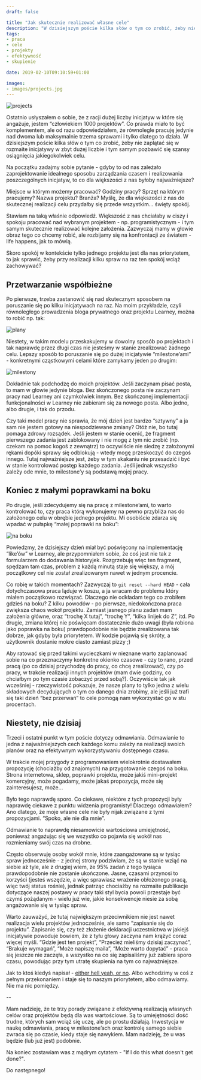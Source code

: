 ```yaml
---
draft: false

title: "Jak skutecznie realizować własne cele"
description: "W dzisiejszym poście kilka słów o tym co zrobić, żeby nie zaplątać się w rozmaite inicjatywy w zbyt dużej liczbie i tym samym pozbawić się szansy osiągnięcia jakiegokolwiek celu."
tags: 
- praca
- cele
- projekty
- efektywność
- skupienie

date: 2019-02-10T09:10:59+01:00

images:
- images/projects.jpg
---
```


![projects](/images/projects.jpg)

Ostatnio usłyszałem o sobie, że z racji dużej liczby inicjatyw w które się angażuje, jestem “człowiekiem 1000 projektów”. Co prawda miało to być komplementem, ale od razu odpowiedziałem, że równolegle pracuję jedynie nad dwoma lub maksymalnie trzema sprawami i tylko dlatego to działa. W dzisiejszym poście kilka słów o tym co zrobić, żeby nie zaplątać się w rozmaite inicjatywy w zbyt dużej liczbie i tym samym pozbawić się szansy osiągnięcia jakiegokolwiek celu.

Na początku zadajmy sobie pytanie - gdyby to od nas zależało zaprojektowanie idealnego sposobu zarządzania czasem i realizowania poszczególnych inicjatyw, to co dla większości z nas byłoby najważniejsze? 

Miejsce w którym możemy pracować? Godziny pracy? Sprzęt na którym pracujemy? Nazwa projektu? Branża? Myślę, że dla większości z nas do skutecznej realizacji celu przydałby się przede wszystkim... święty spokój. 

Stawiam na taką właśnie odpowiedź. Większość z nas chciałaby w ciszy i spokoju pracować nad wybranym projektem - np. programistycznym - i tym samym skutecznie realizować kolejne założenia. Zazwyczaj mamy w głowie obraz tego co chcemy robić, ale rozbijamy się na konfrontacji ze światem - life happens, jak to mówią.

Skoro spokój w kontekście tylko jednego projektu jest dla nas priorytetem, to jak sprawić, żeby przy realizacji kilku spraw na raz ten spokój wciąż zachowywać?

## Przetwarzanie współbieżne

Po pierwsze, trzeba zastanowić się nad skutecznym sposobem na poruszanie się po kilku inicjatywach na raz. Na moim przykładzie, czyli równoległego prowadzenia bloga prywatnego oraz projektu Learney, można to robić np. tak:

![plany](/images/plany_a.jpg)

Niestety, w takim modelu przeskakujemy w dowolny sposób po projektach i tak naprawdę przez długi czas nie jesteśmy w stanie zrealizować żadnego celu. Lepszy sposób to poruszanie się po dużej inicjatywie “milestone’ami” - konkretnymi cząstkowymi celami które zamykamy jeden po drugim:

![milestony](/images/plany_b.jpg)

Dokładnie tak podchodzę do moich projektów. Jeśli zaczynam pisać posta, to mam w głowie jedynie bloga. Bez skończonego posta nie zaczynam pracy nad Learney ani czymkolwiek innym. Bez skończonej implementacji funkcjonalności w Learney nie zabieram się za nowego posta. Albo jedno, albo drugie, i tak do przodu.

Czy taki model pracy nie sprawia, że mój dzień jest bardzo “sztywny” a ja sam nie jestem gotowy na niespodziewane zmiany? Otóż nie, bo tutaj pomaga zdrowy rozsądek. Jeśli jestem w stanie ocenić, że fragment pierwszego zadania jest zablokowany i nie mogę z tym nic zrobić (np. czekam na pomoc kogoś z zewnątrz) to oczywiście nie siedzę z założonymi rękami dopóki sprawy się odblokują - wtedy mogę przeskoczyć do czegoś innego. Tutaj najważniejsze jest, żeby w tym skakaniu nie przesadzić i być w stanie kontrolować postęp każdego zadania. Jeśli jednak wszystko zależy ode mnie, to milestone’y są podstawą mojej pracy.

## Koniec z małymi poprawkami na boku

Po drugie, jeśli zdecydujemy się na pracę z milestone’ami, to warto kontrolować to, czy praca którą wykonujemy na pewno przybliża nas do założonego celu w obrębie jednego projektu. Mi osobiście zdarza się wpadać w pułapkę “małej poprawki na boku”: 

![na boku](/images/projekt_na_boku.jpg)

Powiedzmy, że dzisiejszy dzień miał być poświęcony na implementację “like’ów” w Learney, ale przypomniałem sobie, że coś jest nie tak z formularzem do dodawania historyjek. Rozgrzebuję więc ten fragment, spędzam tam czas, problem z każdą minutą staje się większy, a mój początkowy cel nie został zrealizowanym nawet w jednym procencie.

Co robię w takich momentach? Zazwyczaj to `git reset --hard HEAD` - cała dotychczasowa praca ląduje w koszu, a ja wracam do problemu który miałem początkowo rozwiązać. Dlaczego nie odkładam tego co zrobiłem gdzieś na boku? Z kilku powodów - po pierwsze, niedokończona praca zwiększa chaos wokół projektu. Zamiast jasnego planu zadań mam założenia główne, oraz “trochę X tutaj”, “trochę Y”, “kilka linijek do Z”, itd. Po drugie, zmiana której nie poświęcam dostatecznie dużo uwagi (była robiona jako poprawka na boku) prawdopodobnie nie będzie zrealizowana tak dobrze, jak gdyby była priorytetem. W kodzie pojawią się skróty, a użytkownik dostanie mokre ciasto zamiast pizzy ;)

Aby ratować się przed takimi wycieczkami w nieznane warto zaplanować sobie na co przeznaczymy konkretne okienko czasowe - czy to rano, przed pracą (po co dzisiaj przychodzę do pracy, co chcę zrealizować), czy po pracy, w trakcie realizacji innych projektów (mam dwie godziny, co chciałbym po tym czasie zobaczyć przed sobą?). Oczywiście tak jak wcześniej - rzeczywistość pokazuje, że nasze plany to tylko jedna z wielu składowych decydujących o tym co danego dnia zrobimy, ale jeśli już trafi się taki dzień “bez przerwań” to cele pomogą nam wykorzystać go w stu procentach.

## Niestety, nie dzisiaj

Trzeci i ostatni punkt w tym poście dotyczy odmawiania. Odmawianie to jedna z najważniejszych cech każdego komu zależy na realizacji swoich planów oraz na efektywnym wykorzystywaniu dostępnego czasu.

W trakcie mojej przygody z programowaniem wielokrotnie dostawałem propozycję (chociażby od znajomych) na przygotowanie czegoś na boku. Strona internetowa, sklep, poprawki projektu, może jakiś mini-projekt komercyjny, może pogadamy, może jakaś propozycja, może się zainteresujesz, może…

Było tego naprawdę sporo. Co ciekawe, niektóre z tych propozycji były naprawdę ciekawe z punktu widzenia programisty! Dlaczego odmawiałem? Ano dlatego, że moje własne cele nie były nijak związane z tymi propozycjami. “Spoko, ale nie dla mnie”.

Odmawianie to naprawdę niesamowicie wartościowa umiejętność, ponieważ angażując się we wszystko co pojawia się wokół nas rozmieniamy swój czas na drobne. 

Często obserwuję osoby wokół mnie, które zaangażowane są w tysiąc spraw jednocześnie - z jednej strony podziwiam, że są w stanie wziąć na siebie aż tyle, ale z drugiej wiem, że 95% zadań z tego tysiąca prawdopodobnie nie zostanie ukończone. Jasne, czasami przynosi to korzyści (jesteś wszędzie, a więc sprawiasz wrażenie obłożonego pracą, więc twój status rośnie), jednak patrząc chociażby na rozmaite publikacje dotyczące naszej postawy w pracy taki styl bycia powoli przestaje być czymś pożądanym - wielu już wie, jakie konsekwencje niesie za sobą angażowanie się w tysiąc spraw.

Warto zauważyć, że tutaj największym przeciwnikiem nie jest nawet realizacja wielu projektów jednocześnie, ale samo “zapisanie się do projektu”. Zapisanie się, czy też złożenie deklaracji uczestnictwa w jakiejś inicjatywie powoduje bowiem, że z tyłu głowy zaczyna nam krążyć coraz więcej myśli. “Gdzie jest ten projekt”, “Przecież mieliśmy dzisiaj zaczynać”, “Brakuje wymagań”, “Może napiszę maila”, “Może warto dopytać” - praca się jeszcze nie zaczęła, a wszystko na co się zapisaliśmy już zabiera sporo czasu, powodując przy tym utratę skupienia na tym co najważniejsze.

Jak to ktoś kiedyś napisał - [either hell yeah, or no](https://sivers.org/hellyeah). Albo wchodzimy w coś z pełnym przekonaniem i staje się to naszym priorytetem, albo odmawiamy. Nie ma nic pomiędzy.

-- 

Mam nadzieję, że te trzy porady związane z efektywną realizacją własnych celów oraz projektów będą dla was wartościowe. Są to umiejętności dość trudne, których sam wciąż się uczę, ale po prostu działają. Inwestycja w naukę odmawiania, pracę w milestone’ach oraz kontrolę samego siebie zwraca się po czasie, kiedy staje się nawykiem. Mam nadzieję, że u was będzie (lub już jest) podobnie.

Na koniec zostawiam was z mądrym cytatem - "If I do this what doesn't get done?".

Do następnego!